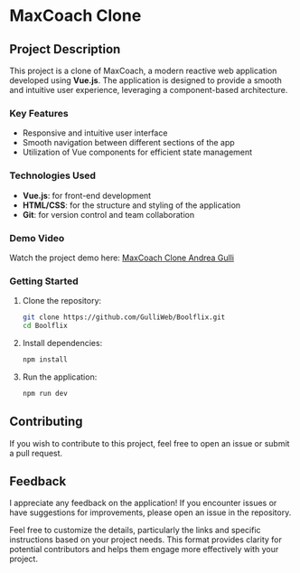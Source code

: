 # MaxCoach Clone

## Project Description

This project is a clone of MaxCoach, a modern reactive web application developed using **Vue.js**. The application is designed to provide a smooth and intuitive user experience, leveraging a component-based architecture.

### Key Features

- Responsive and intuitive user interface
- Smooth navigation between different sections of the app
- Utilization of Vue components for efficient state management

### Technologies Used

- **Vue.js**: for front-end development
- **HTML/CSS**: for the structure and styling of the application
- **Git**: for version control and team collaboration

### Demo Video

Watch the project demo here: [MaxCoach Clone Andrea Gulli](https://vimeo.com/manage/videos/1014447992)

### Getting Started

1. Clone the repository:
   ```bash
   git clone https://github.com/GulliWeb/Boolflix.git
   cd Boolflix

2. Install dependencies:
   ```bash
   npm install

3. Run the application:
   ```bash
   npm run dev

## Contributing

If you wish to contribute to this project, feel free to open an issue or submit a pull request.

## Feedback

I appreciate any feedback on the application! If you encounter issues or have suggestions for improvements, please open an issue in the repository.

Feel free to customize the details, particularly the links and specific instructions based on your project needs. This format provides clarity for potential contributors and helps them engage more effectively with your project.
